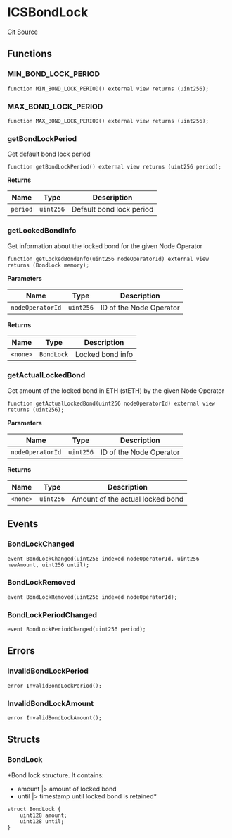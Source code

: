 # ICSBondLock
[Git Source](https://github.com/lidofinance/community-staking-module/blob/efc92ba178845b0562e369d8d71b585ba381ab86/src/interfaces/ICSBondLock.sol)


## Functions
### MIN_BOND_LOCK_PERIOD


```solidity
function MIN_BOND_LOCK_PERIOD() external view returns (uint256);
```

### MAX_BOND_LOCK_PERIOD


```solidity
function MAX_BOND_LOCK_PERIOD() external view returns (uint256);
```

### getBondLockPeriod

Get default bond lock period


```solidity
function getBondLockPeriod() external view returns (uint256 period);
```
**Returns**

|Name|Type|Description|
|----|----|-----------|
|`period`|`uint256`|Default bond lock period|


### getLockedBondInfo

Get information about the locked bond for the given Node Operator


```solidity
function getLockedBondInfo(uint256 nodeOperatorId) external view returns (BondLock memory);
```
**Parameters**

|Name|Type|Description|
|----|----|-----------|
|`nodeOperatorId`|`uint256`|ID of the Node Operator|

**Returns**

|Name|Type|Description|
|----|----|-----------|
|`<none>`|`BondLock`|Locked bond info|


### getActualLockedBond

Get amount of the locked bond in ETH (stETH) by the given Node Operator


```solidity
function getActualLockedBond(uint256 nodeOperatorId) external view returns (uint256);
```
**Parameters**

|Name|Type|Description|
|----|----|-----------|
|`nodeOperatorId`|`uint256`|ID of the Node Operator|

**Returns**

|Name|Type|Description|
|----|----|-----------|
|`<none>`|`uint256`|Amount of the actual locked bond|


## Events
### BondLockChanged

```solidity
event BondLockChanged(uint256 indexed nodeOperatorId, uint256 newAmount, uint256 until);
```

### BondLockRemoved

```solidity
event BondLockRemoved(uint256 indexed nodeOperatorId);
```

### BondLockPeriodChanged

```solidity
event BondLockPeriodChanged(uint256 period);
```

## Errors
### InvalidBondLockPeriod

```solidity
error InvalidBondLockPeriod();
```

### InvalidBondLockAmount

```solidity
error InvalidBondLockAmount();
```

## Structs
### BondLock
*Bond lock structure.
It contains:
- amount   |> amount of locked bond
- until    |> timestamp until locked bond is retained*


```solidity
struct BondLock {
    uint128 amount;
    uint128 until;
}
```

